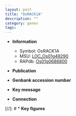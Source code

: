 ```yaml
---
layout: post
title: "OsRACK1A"
description: ""
category: genes
tags: 
---
```


* **Information**  
    + Symbol: OsRACK1A  
    + MSU: [LOC_Os01g49290](http://rice.uga.edu/cgi-bin/ORF_infopage.cgi?orf=LOC_Os01g49290)  
    + RAPdb: [Os01g0686800](http://rapdb.dna.affrc.go.jp/viewer/gbrowse_details/irgsp1?name=Os01g0686800)  

* **Publication**  

* **Genbank accession number**  

* **Key message**  

* **Connection**  

[//]: # * **Key figures**  


